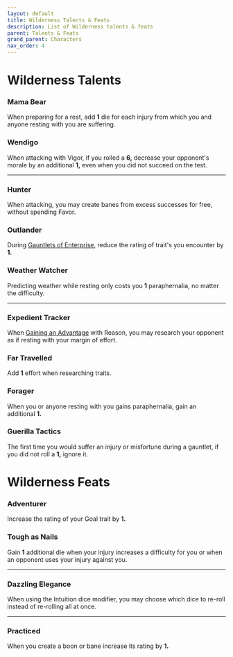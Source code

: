 ```yaml
---
layout: default
title: Wilderness Talents & Feats
description: List of Wilderness talents & feats
parent: Talents & Feats
grand_parent: Characters
nav_order: 4
---
```


# Wilderness Talents

### Mama Bear

When preparing for a rest, add **1** die for each injury from which you and anyone resting with you are suffering.

### Wendigo

When attacking with Vigor, if you rolled a **6,** decrease your opponent's morale by an additional **1,** even when you did not succeed on the test.

---

### Hunter

When attacking, you may create banes from excess successes for free, without spending Favor.

### Outlander

During [Gauntlets of Enterprise](../../playing-the-game/gauntlets#gauntlet-of-enterprise), reduce the rating of trait's you encounter by **1.**

### Weather Watcher

Predicting weather while resting only costs you **1** paraphernalia, no matter the difficulty.

---

### Expedient Tracker

When [Gaining an Advantage](../../playing-the-game/gauntlets#gaining-an-advantage) with Reason, you may research your opponent as if resting with your margin of effort.

### Far Travelled

Add **1** effort when researching traits.

### Forager

When you or anyone resting with you gains paraphernalia, gain an additional **1.**

### Guerilla Tactics

The first time you would suffer an injury or misfortune during a gauntlet, if you did not roll a **1,** ignore it.



# Wilderness Feats

### Adventurer

Increase the rating of your Goal trait by **1.**

### Tough as Nails

Gain **1** additional die when your injury increases a difficulty for you or when an opponent uses your injury against you.

---

### Dazzling Elegance

When using the Intuition dice modifier, you may choose which dice to re-roll instead of re-rolling all at once.

---

### Practiced

When you create a boon or bane increase its rating by **1.**
